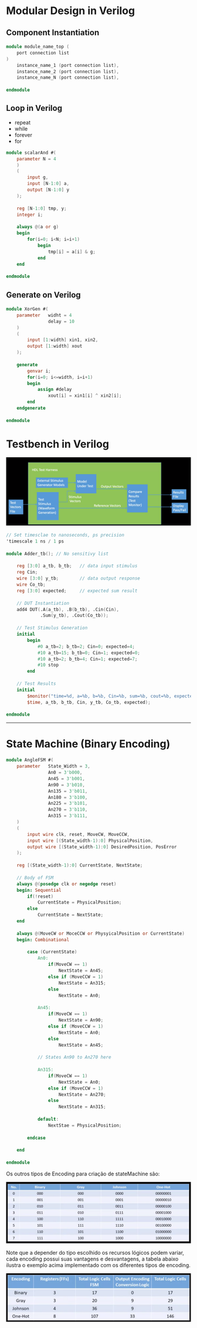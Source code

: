 # Modular Design in Verilog

## Component Instantiation

```verilog
module module_name_top (
    port connection list
)
    instance_name_1 (port connection list),
    instance_name_2 (port connection list),
    instance_name_N (port connection list),

endmodule

```

## Loop in Verilog

- repeat
- while
- forever
- for

```verilog
module scalarAnd #(
    parameter N = 4
    )
    (
        input g,
        input [N-1:0] a,
        output [N-1:0] y
    );

    reg [N-1:0] tmp, y;
    integer i;

    always @(a or g)
    begin
        for(i=0; i<N; i=i+1)
            begin
                tmp[i] = a[i] & g;
            end
    end

endmodule

```

## Generate on Verilog

```verilog
module XorGen #(
    parameter   widht = 4
                delay = 10
    )
    (
        input [1:width] xin1, xin2,
        output [1:width] xout
    );

    generate
        genvar i;
        for(i=0; i<=width, i=i+1)
        begin
            assign #delay
                xout[i] = xin1[i] ^ xin2[i];
        end
    endgenerate

endmodule

```

# Testbench in Verilog

![Circuito Sintetizado](misc/4.png)


```verilog
// Set timesclae to nanoseconds, ps precision
'timescale 1 ns / 1 ps

module Adder_tb(); // No sensitivy list

    reg [3:0] a_tb, b_tb;   // data input stimulus
    reg Cin;                
    wire [3:0] y_tb;        // data output response
    wire Co_tb;
    reg [3:0] expected;     // expected sum result

    // DUT Instantiation
    add4 DUT(.A(a_tb), .B(b_tb), .Cin(Cin),
             .Sum(y_tb), .Cout(Co_tb));

    // Test Stimulus Generation
    initial
        begin
            #0 a_tb=2; b_tb=2; Cin=0; expected=4;
            #10 a_tb=15; b_tb=0; Cin=1; expected=0;
            #10 a_tb=2; b_tb=4; Cin=1; expected=7;
            #10 stop
        end
    
    // Test Results
    initial
        $monitor("time=%d, a=%b, b=%b, Cin=%b, sum=%b, cout=%b, expected sum=%b,
        $time, a_tb, b_tb, Cin, y_tb, Co_tb, expected);
        
endmodule
```


---
# State Machine (Binary Encoding)

```verilog
module AngleFSM #(
    parameter   State_Width = 3,
                An0 = 3'b000,
                An45 = 3'b001,
                An90 = 3'b010,
                An135 = 3'b011,
                An180 = 3'b100,
                An225 = 3'b101,
                An270 = 3'b110,
                An315 = 3'b111,
    )
    (
        input wire clk, reset, MoveCW, MoveCCW,
        input wire [(State_width-1):0] PhysicalPosition,
        output wire [(State_width-1):0] DesiredPosition, PosError
    );

    reg [(State_width-1):0] CurrentState, NextState;

    // Body of FSM
    always @(posedge clk or negedge reset)
    begin: Sequential
        if(!reset)
            CurrentState = PhysicalPosition;
        else
            CurrentState = NextState;
    end

    always @(MoveCW or MoceCCW or PhysyicalPosition or CurrentState)
    begin: Combinational

        case (CurrentState)
            An0:
                if(MoveCW == 1)
                    NextState = An45;
                else if (MoveCCW = 1)
                    NextState = An315;
                else
                    NextState = An0;
                
            An45:
                if(MoveCW == 1)
                    NextState = An90;
                else if (MoveCCW = 1)
                    NextState = An0;
                else
                    NextState = An45;

            // States An90 to An270 here

            An315:
                if(MoveCW == 1)
                    NextState = An0;
                else if (MoveCCW = 1)
                    NextState = An270;
                else
                    NextState = An315;

            default:
                NextStae = PhysicalPosition;
                
        endcase

    end
        
endmodule
```

Os outros tipos de Encoding para criação de stateMachine são:

![Circuito Sintetizado](misc/5.png)

Note que a depender do tipo escolhido os recursos lógicos podem variar, cada encoding possui suas vantagens e desvantagens, a tabela abaixo ilustra o exemplo acima implementado com os diferentes tipos de encoding.

![Circuito Sintetizado](misc/6.png)
